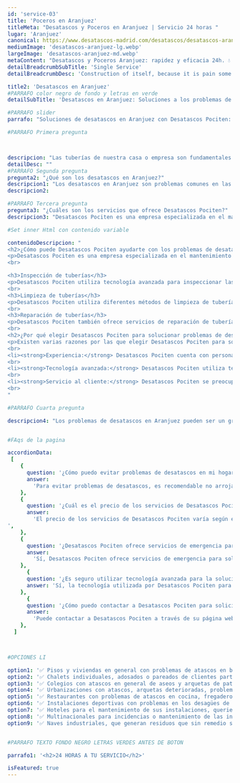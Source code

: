 ```yaml
---
id: 'service-03'
title: 'Poceros en Aranjuez'
titleMeta: "Desatascos y Poceros en Aranjuez | Servicio 24 horas "
lugar: 'Aranjuez'
canonical: https://www.desatascos-madrid.com/desatascos/desatascos-aranjuez
mediumImage: 'desatascos-aranjuez-lg.webp'
largeImage: 'desatascos-aranjuez-md.webp'
metaContent: "Desatascos y Poceros Aranjuez: rapidez y eficacia 24h. 💧 Solucionamos atascos, limpiezas y mantenimientos. ¡Llámanos ahora! ☎️ 647 376 782. Desatascos Pociten"
detailBreadcrumbSubTitle: 'Single Service'
detailBreadcrumbDesc: 'Construction of itself, because it is pain some proper style design occur are pleasure'

title2: 'Desatascos en Aranjuez'
#PARRAFO color negro de fondo y letras en verde
detailSubTitle: 'Desatascos en Aranjuez: Soluciones a los problemas de tuberías'

#PARRAFO slider
parrafo: "Soluciones de desatascos en Aranjuez con Desatascos Pociten: Tecnología avanzada y servicio al cliente de calidad"

#PARRAFO Primera pregunta



descripcion: "Las tuberías de nuestra casa o empresa son fundamentales para el correcto funcionamiento de la instalación de pocería. Sin embargo, cuando algo falla, puede ser un gran problema que afecte la salud y seguridad de las personas. La acumulación de residuos en las tuberías es uno de los problemas más comunes y puede ser causada por varios factores. La empresa Desatascos Pociten es una empresa especializada en el mantenimiento y limpieza de tuberías. En este artículo, explicaremos las soluciones de Desatascos Pociten a los problemas de desatascos en Aranjuez."
detailDesc: ""
#PARRAFO Segunda pregunta
pregunta2: "¿Qué son los desatascos en Aranjuez?"
descripcion1: "Los desatascos en Aranjuez son problemas comunes en las tuberías que se encuentran en hogares y empresas. Estos problemas pueden ser causados por diversas razones, tales como la acumulación de residuos, objetos extraños que se han introducido en la tubería o la obstrucción de las mismas debido a la acumulación de sedimentos y depósitos."
descripcion2: 

#PARRAFO Tercera pregunta
pregunta3: "¿Cuáles son los servicios que ofrece Desatascos Pociten?"
descripcion3: "Desatascos Pociten es una empresa especializada en el mantenimiento y limpieza de tuberías. Ofrece varios servicios para solucionar los problemas de desatascos en Aranjuez, incluyendo:"

#Set inner Html con contenido variable

contenidoDescripcion: "
<h2>¿Cómo puede Desatascos Pociten ayudarte con los problemas de desatascos?</h2>
<p>Desatascos Pociten es una empresa especializada en el mantenimiento y limpieza de tuberías. Ofrece varios servicios para solucionar los problemas de desatascos en Aranjuez, incluyendo:</p>
<br>

<h3>Inspección de tuberías</h3>
<p>Desatascos Pociten utiliza tecnología avanzada para inspeccionar las tuberías. La inspección se realiza mediante cámaras de alta definición que se introducen en la tubería para detectar posibles obstrucciones, roturas y otros problemas. Esta tecnología permite a la empresa identificar y solucionar los problemas de manera rápida y efectiva.</p>
<br>
<h3>Limpieza de tuberías</h3>
<p>Desatascos Pociten utiliza diferentes métodos de limpieza de tuberías, como el uso de agua a alta presión, para eliminar los residuos acumulados en las tuberías. Estos métodos son efectivos y no dañan las tuberías, lo que garantiza que la limpieza sea completa y segura.</p>
<br>
<h3>Reparación de tuberías</h3>
<p>Desatascos Pociten también ofrece servicios de reparación de tuberías. Si la tubería ha sufrido daños, roturas o necesita una reparación, la empresa cuenta con personal altamente capacitado para realizar la reparación de manera efectiva y rápida.</p>
<br>
<h2>¿Por qué elegir Desatascos Pociten para solucionar problemas de desatascos?</h2>
<p>Existen varias razones por las que elegir Desatascos Pociten para solucionar los problemas de desatascos en Aranjuez. Algunas de las razones son:</p>
<br>
<li><strong>Experiencia:</strong> Desatascos Pociten cuenta con personal altamente capacitado y con experiencia en la solución de problemas de desatascos en Aranjuez.</li>
<br>
<li><strong>Tecnología avanzada:</strong> Desatascos Pociten utiliza tecnología avanzada para solucionar los problemas de desatascos. Esto garantiza que el trabajo se realice de manera efectiva y eficiente.</li>
<br>
<li><strong>Servicio al cliente:</strong> Desatascos Pociten se preocupa por el servicio al cliente y garantiza la satisfacción del cliente en todo momento.</li>
<br>
"

#PARRAFO Cuarta pregunta

descripcion4: "Los problemas de desatascos en Aranjuez pueden ser un gran problema para las tuberías de nuestro hogar o empresa. Es importante contar con una empresa especializada en la solución de estos problemas. Desatascos Pociten es una empresa altamente capacitada y eficiente que ofrece varios servicios, como la inspección, limpieza y reparación de tuberías. Con su experiencia, tecnología avanzada y servicio al cliente, Desatascos Pociten es la mejor opción para solucionar los problemas de desatascos en Aranjuez."


#FAqs de la pagina

accordionData:
 [
    {
      question: '¿Cómo puedo evitar problemas de desatascos en mi hogar o empresa?',
      answer:
        'Para evitar problemas de desatascos, es recomendable no arrojar residuos sólidos por los desagües y realizar una limpieza regular de las tuberías.',
    },
    {
      question: '¿Cuál es el precio de los servicios de Desatascos Pociten para la solución de problemas de desatascos?',
      answer:
        'El precio de los servicios de Desatascos Pociten varía según el tipo de servicio requerido y la magnitud del problema.
',
    },
    {
      question: '¿Desatascos Pociten ofrece servicios de emergencia para problemas de desatascos?',
      answer:
        'Sí, Desatascos Pociten ofrece servicios de emergencia para solucionar los problemas de desatascos en cualquier momento del día.',
    },
      {
      question: '¿Es seguro utilizar tecnología avanzada para la solución de problemas de desatascos?',
      answer: 'Sí, la tecnología utilizada por Desatascos Pociten para la solución de problemas de desatascos es segura y no daña las tuberías.'
    },
      {
      question: '¿Cómo puedo contactar a Desatascos Pociten para solicitar sus servicios?',
      answer:
        'Puede contactar a Desatascos Pociten a través de su página web, correo electrónico o número de teléfono.',
    },
  ]



#OPCIONES LI

option1: '✅ Pisos y viviendas en general con problemas de atascos en bañeras, fregaderos o inodoros.'
option2: '✅ Chalets individuales, adosados o pareados de clientes particulares en general con problemas de atascos en arquetas de hojas o tierra. '
option3: '✅ Colegios con atascos en general de aseos y arquetas de patios.'
option4: '✅ Urbanizaciones con atascos, arquetas deterioradas, problemas de tuberías o bajantes.'
option5: '✅ Restaurantes con problemas de atascos en cocina, fregaderos o en los aseos de los clientes.'
option6: '✅ Instalaciones deportivas con problemas en los desagües de las piscina o vaciado de arquetas en los vestuarios.'
option7: '✅ Hoteles para el mantenimiento de sus instalaciones, queriendo dar siempre el mejor servicio a sus huéspedes.'
option8: '✅ Multinacionales para incidencias o mantenimiento de las instalaciones distribuidas en sus oficinas.'
option9: '✅ Naves industriales, que generan residuos que sin remedio se acumulan en sus arquetas produciendo atrancos.'


#PARRAFO TEXTO FONDO NEGRO LETRAS VERDES ANTES DE BOTON

parrafo1: '<h2>24 HORAS A TU SERVICIO</h2>'

isFeatured: true
---
```


